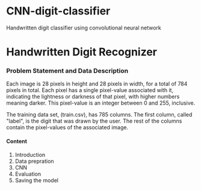 # CNN-digit-classifier
Handwritten digit classifier using convolutional neural network
# Handwritten Digit Recognizer
 ### Problem Statement and Data Description
 
 <p> Each image is 28 pixels in height and 28 pixels in width, for a total of 784 pixels in total. Each pixel has a single pixel-value associated with it, indicating the lightness or darkness of that pixel, with higher numbers meaning darker. This pixel-value is an integer between 0 and 255, inclusive.

The training data set, (train.csv), has 785 columns. The first column, called "label", is the digit that was drawn by the user. The rest of the columns contain the pixel-values of the associated image.<p>
<h4>Content</h4>
<ol>
<li>Introduction</li>
<li>Data prepration</li>
<li>CNN</li>
<li>Evaluation</li>
<li>Saving the model</li></ol>
